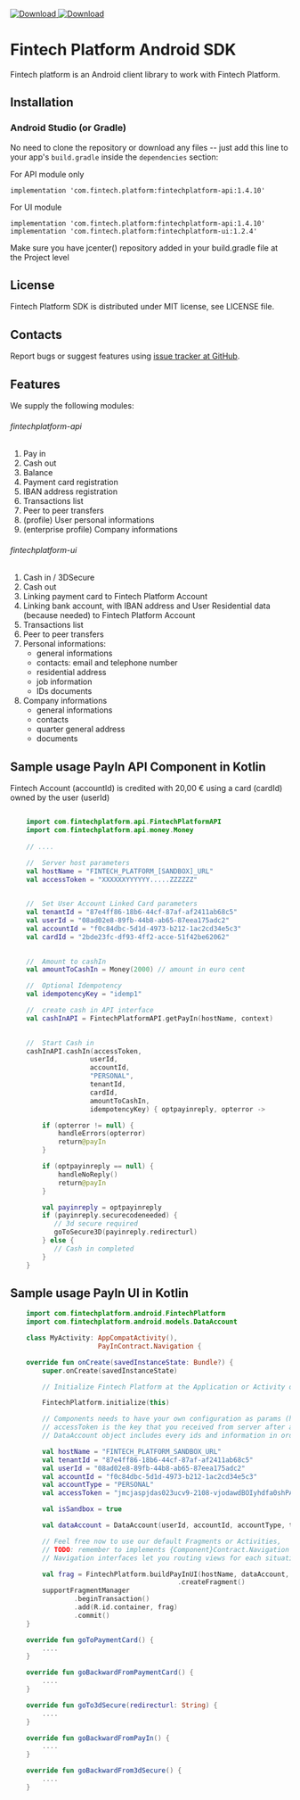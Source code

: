[ ![Download](https://api.bintray.com/packages/dwafintech/fintechplatform/sdk-android/images/download.svg) ](https://bintray.com/dwafintech/fintechplatform/sdk-android/_latestVersion)
[ ![Download](https://api.bintray.com/packages/dwafintech/fintechplatform/sdk-android-ui/images/download.svg) ](https://bintray.com/dwafintech/fintechplatform/sdk-android-ui/_latestVersion)

Fintech Platform Android SDK
=================================================
Fintech platform is an Android client library to work with Fintech Platform.

Installation
-------------------------------------------------

### Android Studio (or Gradle)

No need to clone the repository or download any files -- just add this line to your app's `build.gradle` inside the `dependencies` section:

For API module only

    implementation 'com.fintech.platform:fintechplatform-api:1.4.10'
    
For UI module

    implementation 'com.fintech.platform:fintechplatform-api:1.4.10'
    implementation 'com.fintech.platform:fintechplatform-ui:1.2.4'
    
Make sure you have jcenter() repository added in your build.gradle file at the Project level

License
-------------------------------------------------
Fintech Platform SDK is distributed under MIT license, see LICENSE file.


Contacts
-------------------------------------------------
Report bugs or suggest features using
[issue tracker at GitHub](https://github.com/DWAplatform/fintech-platform-sdk-android/issues).

Features
-------------------------------------------------
We supply the following modules:

###### fintechplatform-api

1. Pay in
2. Cash out
3. Balance
4. Payment card registration
5. IBAN address registration
6. Transactions list
7. Peer to peer transfers
8. (profile) User personal informations
9. (enterprise profile) Company informations

###### fintechplatform-ui
1. Cash in / 3DSecure
2. Cash out
4. Linking payment card to Fintech Platform Account
5. Linking bank account, with IBAN address and User Residential data (because needed) to Fintech Platform Account
6. Transactions list
7. Peer to peer transfers
8. Personal informations: 
    * general informations
    * contacts: email and telephone number
    * residential address
    * job information
    * IDs documents
9. Company informations
    * general informations
    * contacts
    * quarter general address
    * documents


Sample usage PayIn API Component in Kotlin
-------------------------------------------------

Fintech Account (accountId) is credited with 20,00 € using a card (cardId) owned by the user (userId)


```kotlin

    import com.fintechplatform.api.FintechPlatformAPI
    import com.fintechplatform.api.money.Money
    
    // ....

    //  Server host parameters
    val hostName = "FINTECH_PLATFORM_[SANDBOX]_URL"
    val accessToken = "XXXXXXYYYYYY.....ZZZZZZ"
        

    //  Set User Account Linked Card parameters
    val tenantId = "87e4ff86-18b6-44cf-87af-af2411ab68c5"
    val userId = "08ad02e8-89fb-44b8-ab65-87eea175adc2"
    val accountId = "f0c84dbc-5d1d-4973-b212-1ac2cd34e5c3"
    val cardId = "2bde23fc-df93-4ff2-acce-51f42be62062"
        

    //  Amount to cashIn
    val amountToCashIn = Money(2000) // amount in euro cent

    //  Optional Idempotency
    val idempotencyKey = "idemp1"

    //  create cash in API interface
    val cashInAPI = FintechPlatformAPI.getPayIn(hostName, context)
                

    //  Start Cash in
    cashInAPI.cashIn(accessToken,
                    userId,
                    accountId,
                    "PERSONAL",
                    tenantId,
                    cardId,
                    amountToCashIn,
                    idempotencyKey) { optpayinreply, opterror ->

        if (opterror != null) {
            handleErrors(opterror)
            return@payIn
        }

        if (optpayinreply == null) {
            handleNoReply()
            return@payIn
        }

        val payinreply = optpayinreply
        if (payinreply.securecodeneeded) {
           // 3d secure required
           goToSecure3D(payinreply.redirecturl)
        } else {
           // Cash in completed
        }
    }
```
Sample usage PayIn UI in Kotlin
-------------------------------------------------
```kotlin
    import com.fintechplatform.android.FintechPlatform
    import com.fintechplatform.android.models.DataAccount

    class MyActivity: AppCompatActivity(),
                      PayInContract.Navigation {

    override fun onCreate(savedInstanceState: Bundle?) {
        super.onCreate(savedInstanceState)

        // Initialize Fintech Platform at the Application or Activity onCreate, and give it the Context param.

        FintechPlatform.initialize(this)

        // Components needs to have your own configuration as params (hostname, dataAccount and token access to the platform)
        // accessToken is the key that you received from server after authentication process.
        // DataAccount object includes every ids and information in order to use the platform (userId, accountId, tenantId and accountType)

        val hostName = "FINTECH_PLATFORM_SANDBOX_URL"
        val tenantId = "87e4ff86-18b6-44cf-87af-af2411ab68c5"
        val userId = "08ad02e8-89fb-44b8-ab65-87eea175adc2"
        val accountId = "f0c84dbc-5d1d-4973-b212-1ac2cd34e5c3"
        val accountType = "PERSONAL"
        val accessToken = "jmcjaspjdas023ucv9-2108-vjodawdBOIyhdfa0shPASo384-dcpaos-2edas"

        val isSandbox = true

        val dataAccount = DataAccount(userId, accountId, accountType, tenantId, accessToken)

        // Feel free now to use our default Fragments or Activities,
        // TODO: remember to implements {Component}Contract.Navigation interfaces if you use Fragments.
        // Navigation interfaces let you routing views for each situation

        val frag = FintechPlatform.buildPayInUI(hostName, dataAccount, isSandbox)
                                          .createFragment()
        supportFragmentManager
                .beginTransaction()
                .add(R.id.container, frag)
                .commit()
    }

    override fun goToPaymentCard() {
        ....
    }

    override fun goBackwardFromPaymentCard() {
        ....
    }

    override fun goTo3dSecure(redirecturl: String) {
        ....
    }

    override fun goBackwardFromPayIn() {
        ....
    }

    override fun goBackwardFrom3dSecure() {
        ....
    }

```
